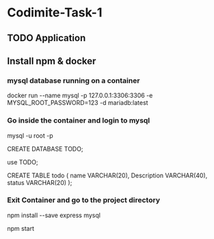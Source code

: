 # Codimite-Task-1
## TODO Application

## Install npm & docker

###  mysql database running on a container

docker run --name mysql -p 127.0.0.1:3306:3306 -e MYSQL_ROOT_PASSWORD=123 -d mariadb:latest

### Go inside the container and login to mysql

mysql -u root -p

CREATE DATABASE TODO;

use TODO;

CREATE TABLE todo ( name VARCHAR(20), Description VARCHAR(40), status VARCHAR(20) );

### Exit Container and go to the project directory

npm install --save express mysql

npm start

